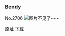 ### Bendy
No.2706
![图片不见了~~~](https://imgs.xkcd.com/comics/bendy.png)

[原址](https://xkcd.com//2706) [下载](https://imgs.xkcd.com/comics/bendy.png)

